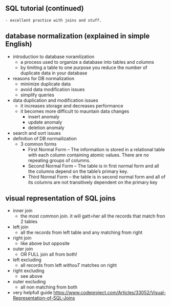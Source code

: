 ## SQL tutorial (continued)
    - excellent practice with joins and stuff.

## database normalization (explained in simple English)
- introduction to database noramlization
    - a process used to organize a database into tables and columns
    - by limiting a table to one purpose you reduce the number of duplicate data in your database
- reasons for DB normalization
    - minimize duplicate data
    - avoid data modification issues
    - simplify queries
- data duplication and modification issues
    - it increases storage and decreases performance
    - it becomes more difficult to mauntain data changes
        - insert anomaly
        - update anomaly
        - deletion anomaly
- search and sort issues
- definition of DB normailization
    - 3 common forms
        - First Normal Form – The information is stored in a relational table with each column containing atomic values. There are no repeating groups of columns.
        - Second Normal Form – The table is in first normal form and all the columns depend on the table’s primary key.
        - Third Normal Form – the table is in second normal form and all of its columns are not transitively dependent on the primary key
## visual representation of SQL joins
- inner join
    - the most common join. it will gatt=her all the records that match fron 2 tables
- left join
    - all the records from left table and any matching from right
- right join
    - like above but opposite
- outer join
    - OR FULL join all from both!
- left excluding
    - all records from left *withouT* matches on right
- right excluding
    - see above
- outer excluding
    - all non matching from both
 - very helpfull guide https://www.codeproject.com/Articles/33052/Visual-Representation-of-SQL-Joins   


